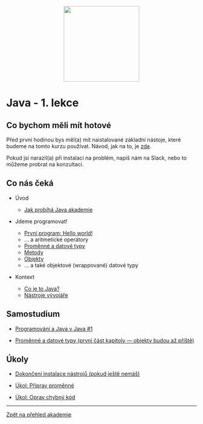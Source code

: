 <p align="center">
  <img src="https://engeto.cz/wp-content/uploads/2019/01/engeto-square.png" width="200" height="200">
</p>

# Java - 1. lekce

## Co bychom měli mít hotové

Před první hodinou bys měl(a) mít naistalované základní nástoje, které budeme na tomto kurzu používat. Návod, jak na to, je [zde](https://github.com/ENGETO-Java-Akademie-2021-10/intro/blob/main/priprava.md).

Pokud jsi narazil(a) při instalaci na problém, napiš nám na Slack, nebo to můžeme probrat na konzultaci.

## Co nás čeká

 - Úvod
    - [Jak probíhá Java akademie](https://github.com/ENGETO-Java-Akademie-2021-10/intro/blob/main/o-akademii.md)

 - Jdeme programovat!
   - [První program: Hello world!](prvni-projekt.md)
   - ... a&nbsp;aritmetické operátory
   - [Proměnné a&nbsp;datové typy](promenne-a-datove-typy.md)
   - [Metody](metody.md)
   - [Objekty](objekty-intro.md)
   - ... a&nbsp;také objektové (wrappované) datové typy
 
 - Kontext
    - [Co je to Java?](java-a-jdk.md)
    - [Nástroje vývojáře](nastroje.md)
 
## Samostudium

 - [Programování a Java v&nbsp;Java #1](https://learn.engeto.com/cs/kurz/java-1-uvod-do-programovani/studium/nmKzyzg5TKqZtXXx8-yYaQ/zaciname-s-javou/co-je-programovani/programatori-a-programovaci-jazyky)

  - [Proměnné a&nbsp;datové typy (první část kapitoly — objekty budou až příště)](https://learn.engeto.com/cs/kurz/java-1-uvod-do-programovani/studium/u2B-FJ11Q5mW6MDi-B6GSg/popis-dat-promenne-objekty/promenne-a-datove-typy/promenne)


## Úkoly

 - [Dokončení instalace nástrojů (pokud ještě nemáš)](https://github.com/ENGETO-Java-Akademie-2021-10/intro/blob/main/priprava.md)

 - [Úkol: Připrav proměnné](ukol-vytvor-promenne.md)
 - [Úkol: Oprav chybný kód](ukol-oprav-kod/README.md)


---

[Zpět na přehled akademie](https://github.com/ENGETO-Java-Akademie-2021-10/intro)